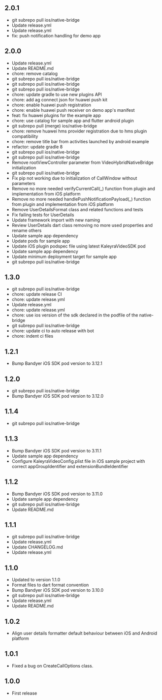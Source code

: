 ## 2.0.1

- git subrepo pull ios/native-bridge
- Update release.yml
- Update release.yml
- fix: push notification handling for demo app

## 2.0.0

- Update release.yml
- Update README.md
- chore: remove catalog
- git subrepo pull ios/native-bridge
- git subrepo pull ios/native-bridge
- git subrepo pull ios/native-bridge
- chore: update gradle to use new plugins API
- chore: add ag connect json for huawei push kit
- chore: enable huawei push registration
- chore: enable huawei push receiver on demo app's manifest
- feat: fix huawei plugins for the example app
- chore: use catalog for sample app and flutter android plugin
- git subrepo pull (merge) ios/native-bridge
- chore: remove huawei hms provider registration due to hms plugin compatibility
- chore: remove title bar from activities launched by android example
- refactor: update gradle 8
- git subrepo pull ios/native-bridge
- git subrepo pull ios/native-bridge
- Remove rootViewController parameter from VideoHybridNativeBridge initialization
- git subrepo pull ios/native-bridge
- Fix pip not working due to initialization of CallWindow without parameters
- Remove no more needed verifyCurrentCall(_) function from plugin and implementation from iOS platform
- Remove no more needed handlePushNotificationPayload(_) function from plugin and implementation from iOS platform
- Remove UserDetailsFormat class and related functions and tests
- Fix failing tests for UserDetails
- Update framework import with new naming
- Review UserDetails dart class removing no more used properties and rename others
- Update sample app dependency
- Update pods for sample app
- Update iOS plugin podspec file using latest KaleyraVideoSDK pod
- Update sample app dependency
- Update minimum deployment target for sample app
- git subrepo pull ios/native-bridge

## 1.3.0

- git subrepo pull ios/native-bridge
- chore: update release CI
- chore: update release.yml
- Update release.yml
- chore: update release.yml
- chore: use ios version of the sdk declared in the podfile of the native-bridge
- git subrepo pull ios/native-bridge
- chore: update ci to auto release with bot
- chore: indent ci files

## 1.2.1

- Bump Bandyer iOS SDK pod version to 3.12.1

## 1.2.0

- git subrepo pull ios/native-bridge
- Bump Bandyer iOS SDK pod version to 3.12.0

## 1.1.4

- git subrepo pull ios/native-bridge

## 1.1.3

- Bump Bandyer iOS SDK pod version to 3.11.1
- Update sample app dependency
- Configure KaleyraVideoConfig.plist file in iOS sample project with correct appGroupIdentifier and extensionBundleIdentifier

## 1.1.2

- Bump Bandyer iOS SDK pod version to 3.11.0
- Update sample app dependency
- git subrepo pull ios/native-bridge
- Update README.md

## 1.1.1

- git subrepo pull ios/native-bridge
- Update release.yml
- Update CHANGELOG.md
- Update release.yml

## 1.1.0

- Updated to version 1.1.0
- Format files to dart format convention
- Bump Bandyer iOS SDK pod version to 3.10.0
- git subrepo pull ios/native-bridge
- Update release.yml
- Update README.md

## 1.0.2

- Align user details formatter default behaviour between iOS and Android platform 

## 1.0.1

- Fixed a bug on CreateCallOptions class.

## 1.0.0

- First release
